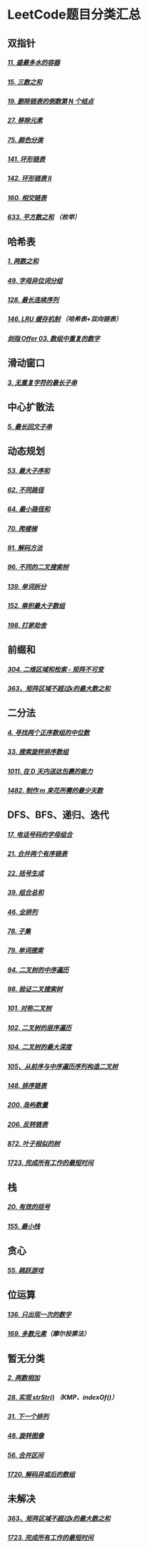 # LeetCode题目分类汇总



## 双指针

##### [11. 盛最多水的容器](https://leetcode-cn.com/problems/container-with-most-water)

##### [15. 三数之和](https://leetcode-cn.com/problems/3sum)

##### [19. 删除链表的倒数第 N 个结点](https://leetcode-cn.com/problems/remove-nth-node-from-end-of-list)

##### [27. 移除元素](https://leetcode-cn.com/problems/remove-element)

##### [75. 颜色分类](https://leetcode-cn.com/problems/sort-colors)

##### [141. 环形链表](https://leetcode-cn.com/problems/linked-list-cycle)

##### [142. 环形链表 II](https://leetcode-cn.com/problems/linked-list-cycle-ii)

##### [160. 相交链表](https://leetcode-cn.com/problems/intersection-of-two-linked-lists)

##### [633. 平方数之和](https://leetcode-cn.com/problems/sum-of-square-numbers)  （枚举）



## 哈希表

##### [1. 两数之和](https://leetcode-cn.com/problems/two-sum)

##### [49. 字母异位词分组](https://leetcode-cn.com/problems/group-anagrams)

##### [128. 最长连续序列](https://leetcode-cn.com/problems/longest-consecutive-sequence)

##### [146. LRU 缓存机制](https://leetcode-cn.com/problems/lru-cache) （哈希表+双向链表）

##### [剑指 Offer 03. 数组中重复的数字](https://leetcode-cn.com/problems/shu-zu-zhong-zhong-fu-de-shu-zi-lcof/)



## 滑动窗口

##### [3. 无重复字符的最长子串](https://leetcode-cn.com/problems/longest-substring-without-repeating-characters)



## 中心扩散法

##### [5. 最长回文子串](https://leetcode-cn.com/problems/longest-palindromic-substring)



## 动态规划

##### [53. 最大子序和](https://leetcode-cn.com/problems/maximum-subarray)

##### [62. 不同路径](https://leetcode-cn.com/problems/unique-paths)

##### [64. 最小路径和](https://leetcode-cn.com/problems/minimum-path-sum)

##### [70. 爬楼梯](https://leetcode-cn.com/problems/climbing-stairs)

##### [91. 解码方法](https://leetcode-cn.com/problems/decode-ways)

##### [96. 不同的二叉搜索树](https://leetcode-cn.com/problems/unique-binary-search-trees)

##### [139. 单词拆分](https://leetcode-cn.com/problems/word-break)

##### [152. 乘积最大子数组](https://leetcode-cn.com/problems/maximum-product-subarray)

##### [198. 打家劫舍](https://leetcode-cn.com/problems/house-robber)



## 前缀和

##### [304. 二维区域和检索 - 矩阵不可变](https://leetcode-cn.com/problems/range-sum-query-2d-immutable)

##### [363、矩阵区域不超过k的最大数之和](https://leetcode-cn.com/problems/max-sum-of-rectangle-no-larger-than-k/)



## 二分法

##### [4. 寻找两个正序数组的中位数](https://leetcode-cn.com/problems/median-of-two-sorted-arrays)

##### [33. 搜索旋转排序数组](https://leetcode-cn.com/problems/search-in-rotated-sorted-array)

##### [1011. 在 D 天内送达包裹的能力](https://leetcode-cn.com/problems/capacity-to-ship-packages-within-d-days)

##### [1482. 制作 m 束花所需的最少天数](https://leetcode-cn.com/problems/minimum-number-of-days-to-make-m-bouquets)



## DFS、BFS、递归、迭代

##### [17. 电话号码的字母组合](https://leetcode-cn.com/problems/letter-combinations-of-a-phone-number)

##### [21. 合并两个有序链表](https://leetcode-cn.com/problems/merge-two-sorted-lists)

##### [22. 括号生成](https://leetcode-cn.com/problems/generate-parentheses)

##### [39. 组合总和](https://leetcode-cn.com/problems/combination-sum)

##### [46. 全排列](https://leetcode-cn.com/problems/permutations)

##### [78. 子集](https://leetcode-cn.com/problems/subsets)

##### [79. 单词搜索](https://leetcode-cn.com/problems/word-search)

##### [94. 二叉树的中序遍历](https://leetcode-cn.com/problems/binary-tree-inorder-traversal)

##### [98. 验证二叉搜索树](https://leetcode-cn.com/problems/validate-binary-search-tree)

##### [101. 对称二叉树](https://leetcode-cn.com/problems/symmetric-tree)

##### [102. 二叉树的层序遍历](https://leetcode-cn.com/problems/binary-tree-level-order-traversal)

##### [104. 二叉树的最大深度](https://leetcode-cn.com/problems/maximum-depth-of-binary-tree)

##### [105、从前序与中序遍历序列构造二叉树](https://leetcode-cn.com/problems/construct-binary-tree-from-preorder-and-inorder-traversal/)

##### [148. 排序链表](https://leetcode-cn.com/problems/sort-list)

##### [200. 岛屿数量](https://leetcode-cn.com/problems/number-of-islands)

##### [206. 反转链表](https://leetcode-cn.com/problems/reverse-linked-list)

##### [872. 叶子相似的树](https://leetcode-cn.com/problems/leaf-similar-trees)

##### [1723. 完成所有工作的最短时间](https://leetcode-cn.com/problems/find-minimum-time-to-finish-all-jobs)



## 栈

##### [20. 有效的括号](https://leetcode-cn.com/problems/valid-parentheses)

##### [155. 最小栈](https://leetcode-cn.com/problems/min-stack)



## 贪心

##### [55. 跳跃游戏](https://leetcode-cn.com/problems/jump-game)



## 位运算

##### [136. 只出现一次的数字](https://leetcode-cn.com/problems/single-number)

##### [169. 多数元素](https://leetcode-cn.com/problems/majority-element)（摩尔投票法）



## 暂无分类

##### [2. 两数相加](https://leetcode-cn.com/problems/add-two-numbers)

##### [28. 实现 strStr()](https://leetcode-cn.com/problems/implement-strstr)  （KMP、indexOf()）

##### [31. 下一个排列](https://leetcode-cn.com/problems/next-permutation)

##### [48. 旋转图像](https://leetcode-cn.com/problems/rotate-image)

##### [56. 合并区间](https://leetcode-cn.com/problems/merge-intervals)

##### [1720. 解码异或后的数组](https://leetcode-cn.com/problems/decode-xored-array)



## 未解决

##### [363、矩阵区域不超过k的最大数之和](https://leetcode-cn.com/problems/max-sum-of-rectangle-no-larger-than-k/)

##### [1723. 完成所有工作的最短时间](https://leetcode-cn.com/problems/find-minimum-time-to-finish-all-jobs)

